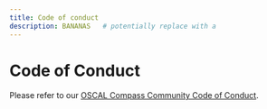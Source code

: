 ```yaml
---
title: Code of conduct
description: BANANAS   # potentially replace with a 
---
```


# Code of Conduct

Please refer to our [OSCAL Compass Community Code of Conduct](https://github.com/oscal-compass/community/blob/main/CODE_OF_CONDUCT.md).

